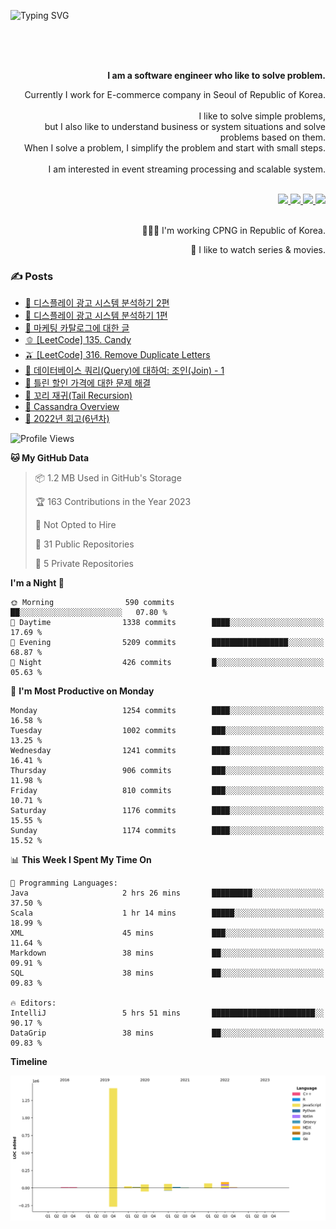 ![Typing SVG](https://readme-typing-svg.herokuapp.com/?lines=Hello,+I'm+Changkwon+😎&height=150&width=1024&size=40&color=458588&background=282828&center=true&vCenter=true&multiline=false&duration=2000&pause=0)

<div align=right>
  <br/>
  <br/>  
  <br/>
  
  **I am a software engineer who like to solve problem.**<br/>
  
  Currently I work for E-commerce company in Seoul of Republic of Korea.<br/>
  <br/>
  I like to solve simple problems,<br/>
  but I also like to understand business or system situations and solve problems based on them.<br/>
  When I solve a problem, I simplify the problem and start with small steps.<br/>
  <br/>
  I am interested in event streaming processing and scalable system.<br/>
  <br/>
  
  <a href="https://about.spearkkk.dev/" target="_blank">
    <img src="https://img.shields.io/badge/website-305D61.svg?&style=for-the-badge&logo=About.me&logoColor=ffffff&labelColor=305D61&logoWidth=20"/>
  </a>
  <a href="https://www.linkedin.com/in/changkwon-jeong-754376135/" target="_blank">
    <img src="https://img.shields.io/badge/LinkedIn-305D61.svg?&style=for-the-badge&logo=linkedin&logoColor=ffffff&labelColor=305D61&logoWidth=20"/>
  </a>
  <a href="https://about.spearkkk.dev/resume/" target="_blank">
    <img src="https://img.shields.io/badge/resume-305D61.svg?&style=for-the-badge&logo=ReadtheDocs&logoColor=ffffff&labelColor=305D61&logoWidth=20"/>
  </a>
  <a href="https://spearkkk.dev/" target="_blank">
    <img src="https://img.shields.io/badge/blog-305D61.svg?&style=for-the-badge&logo=ReadtheDocs&logoColor=ffffff&labelColor=305D61&logoWidth=20"/>
  </a>
  
  <br/>
  <br/>
  
  👨🏼‍💻 I'm working CPNG in Republic of Korea.
  <br/>
  
  🍿 I like to watch series & movies.
  <br/>

</div>
  
<div align=left>
  
  <div>
    
  ### ✍️ Posts
    
  </div>
  
  <!-- BLOGPOSTS:START -->
- [🍈 디스플레이 광고 시스템 분석하기 2편](https://spearkkk.devdisplay-advertising-system-analysis-2)
- [🍇 디스플레이 광고 시스템 분석하기 1편](https://spearkkk.devdisplay-advertising-system-analysis-1)
- [🍋 마케팅 카탈로그에 대한 글](https://spearkkk.devabout-marketing-catalog)
- [🫑 [LeetCode] 135. Candy](https://spearkkk.devleetcode-135-candy)
- [🫒 [LeetCode] 316. Remove Duplicate Letters](https://spearkkk.devleetcode-316-remove-duplicate-letters)
- [🍏 데이터베이스 쿼리(Query)에 대하여: 조인(Join) - 1](https://spearkkk.devdatabase-query-join-1)
- [🥒 틀린 할인 가격에 대한 문제 해결](https://spearkkk.devtrouble-shooting-about-wrong-price)
- [🍒 꼬리 재귀(Tail Recursion)](https://spearkkk.devtail-recursion)
- [🍅 Cassandra Overview](https://spearkkk.devcassandra-overview)
- [📝 2022년 회고(6년차)](https://spearkkk.dev6%EB%85%84%EC%B0%A8-%ED%9A%8C%EA%B3%A0)
<!-- BLOGPOSTS:END -->

  
<!--START_SECTION:waka-->
![Profile Views](http://img.shields.io/badge/Profile%20Views-23-blue)

**🐱 My GitHub Data** 

> 📦 1.2 MB Used in GitHub's Storage 
 > 
> 🏆 163 Contributions in the Year 2023
 > 
> 🚫 Not Opted to Hire
 > 
> 📜 31 Public Repositories 
 > 
> 🔑 5 Private Repositories 
 > 
**I'm a Night 🦉** 

```text
🌞 Morning                590 commits         ██░░░░░░░░░░░░░░░░░░░░░░░   07.80 % 
🌆 Daytime                1338 commits        ████░░░░░░░░░░░░░░░░░░░░░   17.69 % 
🌃 Evening                5209 commits        █████████████████░░░░░░░░   68.87 % 
🌙 Night                  426 commits         █░░░░░░░░░░░░░░░░░░░░░░░░   05.63 % 
```
📅 **I'm Most Productive on Monday** 

```text
Monday                   1254 commits        ████░░░░░░░░░░░░░░░░░░░░░   16.58 % 
Tuesday                  1002 commits        ███░░░░░░░░░░░░░░░░░░░░░░   13.25 % 
Wednesday                1241 commits        ████░░░░░░░░░░░░░░░░░░░░░   16.41 % 
Thursday                 906 commits         ███░░░░░░░░░░░░░░░░░░░░░░   11.98 % 
Friday                   810 commits         ███░░░░░░░░░░░░░░░░░░░░░░   10.71 % 
Saturday                 1176 commits        ████░░░░░░░░░░░░░░░░░░░░░   15.55 % 
Sunday                   1174 commits        ████░░░░░░░░░░░░░░░░░░░░░   15.52 % 
```


📊 **This Week I Spent My Time On** 

```text
💬 Programming Languages: 
Java                     2 hrs 26 mins       █████████░░░░░░░░░░░░░░░░   37.50 % 
Scala                    1 hr 14 mins        █████░░░░░░░░░░░░░░░░░░░░   18.99 % 
XML                      45 mins             ███░░░░░░░░░░░░░░░░░░░░░░   11.64 % 
Markdown                 38 mins             ██░░░░░░░░░░░░░░░░░░░░░░░   09.91 % 
SQL                      38 mins             ██░░░░░░░░░░░░░░░░░░░░░░░   09.83 % 

🔥 Editors: 
IntelliJ                 5 hrs 51 mins       ███████████████████████░░   90.17 % 
DataGrip                 38 mins             ██░░░░░░░░░░░░░░░░░░░░░░░   09.83 % 
```

**Timeline**

![Lines of Code chart](https://raw.githubusercontent.com/spearkkk/spearkkk/main/assets/bar_graph.png)


<!--END_SECTION:waka-->
</div>

